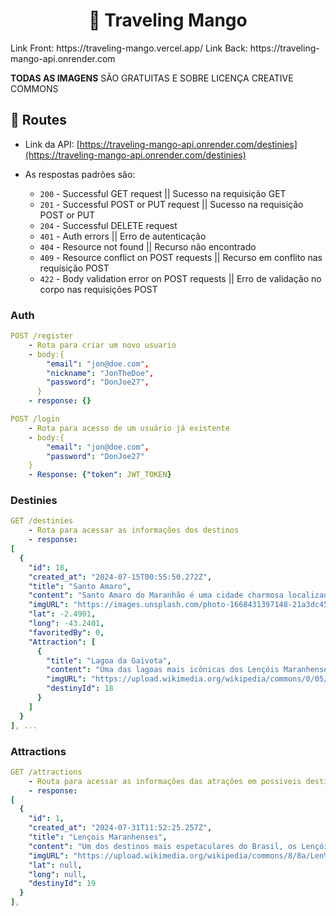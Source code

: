 <h1 align="center">
   🥭 Traveling Mango
</h1>
Link Front: https://traveling-mango.vercel.app/
Link Back: https://traveling-mango-api.onrender.com

**TODAS AS IMAGENS** SÃO GRATUITAS E SOBRE LICENÇA CREATIVE COMMONS
<br />

## :rocket: Routes
- Link da API: [https://traveling-mango-api.onrender.com/destinies](https://traveling-mango-api.onrender.com/destinies)

- As respostas padrões são:
  - `200` - Successful GET request || Sucesso na requisição GET 
  - `201` - Successful POST or PUT request || Sucesso na requisição POST or PUT
  - `204` - Successful DELETE request
  - `401` - Auth errors || Erro de autenticação
  - `404` - Resource not found || Recurso não encontrado
  - `409` - Resource conflict on POST requests || Recurso em conflito nas requisição POST
  - `422` - Body validation error on POST requests || Erro de validação no corpo nas requisições POST

### Auth

```yml
POST /register
    - Rota para criar um novo usuario
    - body:{
        "email": "jon@doe.com",
        "nickname": "JonTheDoe",
        "password": "DonJoe27",
      }
    - response: {}
```

```yml
POST /login
    - Rota para acesso de um usuário já existente
    - body:{
        "email": "jon@doe.com",
        "password": "DonJoe27"
    }
    - Response: {"token": JWT_TOKEN}
```
    
### Destinies

```yml 
GET /destinies
    - Rota para acessar as informações dos destinos
    - response:
[
  {
    "id": 18,
    "created_at": "2024-07-15T00:55:50.272Z",
    "title": "Santo Amaro",
    "content": "Santo Amaro do Maranhão é uma cidade charmosa localizada no coração dos Lençóis Maranhenses. É conhecida por suas paisagens deslumbrantes, menos exploradas que as de Barreirinhas, e pela proximidade com as dunas e lagoas do Parque Nacional dos Lençóis Maranhenses. Aqui estão alguns dos principais atrativos de Santo Amaro",
    "imgURL": "https://images.unsplash.com/photo-1668431397148-21a3dc45a8bb?q=80&w=1470&auto=format&fit=crop&ixlib=rb-4.0.3&ixid=M3wxMjA3fDB8MHxwaG90by1wYWdlfHx8fGVufDB8fHx8fA%3D%3D",
    "lat": -2.4901,
    "long": -43.2401,
    "favoritedBy": 0,
    "Attraction": [
      {
        "title": "Lagoa da Gaivota",
        "content": "Uma das lagoas mais icônicas dos Lençóis Maranhenses, a Lagoa da Gaivota é famosa por suas águas cristalinas e areia branca, proporcionando um ambiente tranquilo e paradisíaco para banhos e contemplação. A beleza intocada e a serenidade do local fazem dela uma parada obrigatória para os visitantes.",
        "imgURL": "https://upload.wikimedia.org/wikipedia/commons/0/05/A_bela_Lagoa_da_Am%C3%A9rica%2C_no_Parque_Nacional_dos_Len%C3%A7%C3%B3is_Maranhenses.jpg",
        "destinyId": 18
      }
    ]
  }
], ...
```
### Attractions

```yml 
GET /attractions
    - Routa para acessar as informações das atrações em possiveis destinos
    - response:
[
  {
    "id": 1,
    "created_at": "2024-07-31T11:52:25.257Z",
    "title": "Lençois Maranhenses",
    "content": "Um dos destinos mais espetaculares do Brasil, os Lençóis Maranhenses são uma vasta extensão de dunas de areia branca, pontuadas por lagoas de água doce que se formam durante a estação chuvosa. Este cenário único e surreal atrai visitantes de todo o mundo, oferecendo uma experiência incomparável de contato com a natureza.",
    "imgURL": "https://upload.wikimedia.org/wikipedia/commons/8/8a/Len%C3%A7%C3%B3is_Maranhenses._01.jpg",
    "lat": null,
    "long": null,
    "destinyId": 19
  }
],
```


